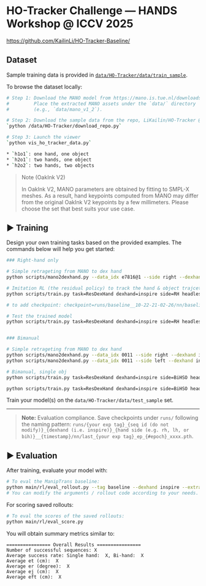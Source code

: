 # HO-Tracker Challenge — HANDS Workshop @ ICCV 2025

https://github.com/KailinLi/HO-Tracker-Baseline/

## Dataset

Sample training data is provided in [`data/HO-Tracker/data/train_sample`](data/HO_Tracker/data/train_sample).

To browse the dataset locally:

```bash
# Step 1: Download the MANO model from https://mano.is.tue.nl/downloads/
#         Place the extracted MANO assets under the `data/` directory
#         (e.g., `data/mano_v1_2`).

# Step 2: Download the sample data from the repo, LiKailin/HO-Tracker @ HF
`python /data/HO-Tracker/download_repo.py`

# Step 3: Launch the viewer
`python vis_ho_tracker_data.py`

* `h1o1`: one hand, one object
* `h2o1`: two hands, one object
* `h2o2`: two hands, two objects
```

> Note (OakInk V2)
> 
> In OakInk V2, MANO parameters are obtained by fitting to SMPL-X meshes. As a result, hand keypoints computed from MANO may differ from the original OakInk V2 keypoints by a few millimeters. Please choose the set that best suits your use case.

## ▶️ Training
<a id="usage"></a>

Design your own training tasks based on the provided examples. The commands below will help you get started:

```bash
### Right-hand only

# Simple retrageting from MANO to dex hand
python scripts/mano2dexhand.py --data_idx e7816@1 --side right --dexhand inspire --headless --iter 7000

# Imitation RL (the residual policy) to track the hand & object trajcetories
python scripts/train.py task=ResDexHand dexhand=inspire side=RH headless=true num_envs=4096 learning_rate=2e-4 test=false randomStateInit=true rh_base_model_checkpoint=imitator_ckp/imitator_rh_inspire.pth lh_base_model_checkpoint=imitator_ckp/imitator_rh_inspire.pth dataIndices=[e7816@1] actionsMovingAverage=0.4 experiment=baseline 

# to add checkpoint: checkpoint=runs/baseline__10-22-21-02-26/nn/baseline.pth

# Test the trained model
python scripts/train.py task=ResDexHand dexhand=inspire side=RH headless=false num_envs=4 learning_rate=2e-4 test=true randomStateInit=false rh_base_model_checkpoint=imitator_ckp/imitator_rh_inspire.pth lh_base_model_checkpoint=imitator_ckp/imitator_lh_inspire.pth dataIndices=[e7816@1] actionsMovingAverage=0.4 checkpoint=runs/0RH_e7816@1/nn/baseline.pth


### Bimanual

# Simple retrageting from MANO to dex hand
python scripts/mano2dexhand.py --data_idx 0011 --side right --dexhand inspire --headless --iter 7000
python scripts/mano2dexhand.py --data_idx 0011 --side left --dexhand inspire --headless --iter 7000

# Bimanual, single obj
python scripts/train.py task=ResDexHand dexhand=inspire side=BiHSO headless=true num_envs=4096 learning_rate=2e-4 test=false randomStateInit=true dataIndices=[0011] rh_base_model_checkpoint=imitator_ckp/imitator_rh_inspire.pth lh_base_model_checkpoint=imitator_ckp/imitator_lh_inspire.pth early_stop_epochs=1000 actionsMovingAverage=0.4 

python scripts/train.py task=ResDexHand dexhand=inspire side=BiHSO headless=false num_envs=4 learning_rate=2e-4 test=true randomStateInit=false rh_base_model_checkpoint=imitator_ckp/imitator_rh_inspire.pth lh_base_model_checkpoint=imitator_ckp/imitator_lh_inspire.pth dataIndices=[0011] actionsMovingAverage=0.4 checkpoint=runs/ResDexHand__10-23-19-49-15/nn/ResDexHand.pth


```

Train your model(s) on the `data/HO-Tracker/data/test_sample` set.


-------------------------------------



> **Note:** Evaluation compliance. Save checkpoints under `runs/` following the naming pattern: `runs/{your exp tag}_{seq id (do not modify)}_{dexhand (i.e. inspire)}_{hand side (e.g. rh, lh, or bih)}__{timestamp}/nn/last_{your exp tag}_ep_{#epoch}_xxxx.pth`.

## ▶️ Evaluation
<a id="eval"></a>

After training, evaluate your model with:

```bash
# To eval the ManipTrans baseline:
python main/rl/eval_rollout.py --tag baseline --dexhand inspire --extra "rh_base_model_checkpoint=assets/imitator_rh_inspire.pth lh_base_model_checkpoint=assets/imitator_lh_inspire.pth"
# You can modify the arguments / rollout code according to your needs.
```

For scoring saved rollouts:
```bash
# To eval the scores of the saved rollouts:
python main/rl/eval_score.py
```

You will obtain summary metrics similar to:
```
================ Overall Results ================
Number of successful sequences: X
Average success rate: Single hand:  X, Bi-hand:  X
Average et (cm):  X
Average er (degree):  X
Average ej (cm):  X
Average eft (cm):  X

